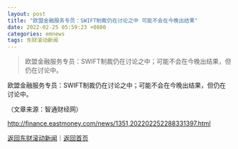 ```yaml
---
layout: post
title: "欧盟金融服务专员：SWIFT制裁仍在讨论之中 可能不会在今晚出结果"
date: 2022-02-25 05:59:23 +0800
categories: emnews
tags: 东财滚动新闻
---
```

> 欧盟金融服务专员：SWIFT制裁仍在讨论之中；可能不会在今晚出结果，但仍在讨论中。

<p>欧盟金融服务专员：SWIFT制裁仍在讨论之中；可能不会在今晚出结果，但仍在讨论中。</p><p class="em_media">（文章来源：智通财经网）</p>

<http://finance.eastmoney.com/news/1351,202202252288331397.html>

[返回东财滚动新闻](//finews.withounder.com/emnews/)｜[返回首页](//finews.withounder.com/)